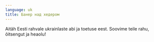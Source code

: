 ```yaml
---
language: uk
title: Банер над хедером
---
```


Aitäh Eesti rahvale ukrainlaste abi ja toetuse eest. Soovime teile rahu,
õitsengut ja heaolu!
